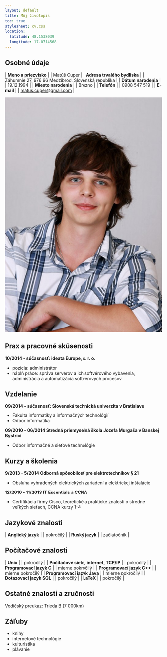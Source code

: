 ```yaml
---
layout: default
title: Môj životopis
toc: true
stylesheet: cv.css
location:
  latitude: 48.1538039
  longitude: 17.0714568
---
```


## Osobné údaje

| **Meno a priezvisko** | | Matúš Cuper |
| **Adresa trvalého bydliska** | | Záhumnie 27, 976 96 Medzibrod, Slovenská republika |
| **Dátum narodenia** | | 19.12.1994 |
| **Miesto narodenia** | | Brezno |
| **Telefón** | | 0908 547 519 |
| **E-mail** | | matus.cuper@gmail.com |

![My photo](/assets/img/myface.jpg)

## Prax a pracovné skúsenosti

**10/2014 - súčasnosť: ideata Europe, s. r. o.**
* pozícia: administrátor
* náplň práce: správa serverov a ich softvérového vybavenia, administrácia
a automatizácia softvérových procesov


## Vzdelanie

**09/2014 - súčasnosť: Slovenská technická univerzita v Bratislave**
* Fakulta informatiky a informačných technológií
* Odbor informatika

**09/2010 - 06/2014 Stredná priemyselná škola Jozefa Murgaša v Banskej Bystrici**
* Odbor informačné a sieťové technológie


## Kurzy a školenia

**9/2013 - 5/2014 Odborná spôsobilosť pre elektrotechnikov § 21**
* Obsluha vyhradených elektrických zariadení a elektrickej inštalácie

**12/2010 - 11/2013 IT Essentials a CCNA**
* Certifikácia firmy Cisco, teoretické a praktické znalosti o stredne veľkých sieťach, CCNA kurzy 1-4


## Jazykové znalosti

| **Anglický jazyk** | |  pokročilý |
| **Ruský jazyk** | | začiatočník |


## Počítačové znalosti

| **Unix** | | pokročilý |
| **Počítačové siete, internet, TCP/IP** | | pokročilý |
| **Programovací jazyk C** | | mierne pokročilý |
| **Programovací jazyk C++** | | mierne pokročilý |
| **Programovací jazyk Java** | | mierne pokročilý |
| **Dotazovací jazyk SQL** | | pokročilý |
| **LaTeX** | | pokročilý |


## Ostatné znalosti a zručnosti
Vodičský preukaz: Trieda B (7 000km)


## Záľuby

* knihy
* internetové technológie
* kulturistika
* plávanie
